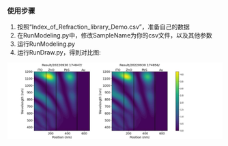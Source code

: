 ### 使用步骤

1. 按照“Index_of_Refraction_library_Demo.csv”，准备自己的数据
2. 在RunModeling.py中，修改SampleName为你的csv文件，以及其他参数
2. 运行RunModeling.py
2. 运行RunDraw.py，得到对比图:
<img src="/Example_OpticalModeling_Figures/Efield.jpg" width="600" >

